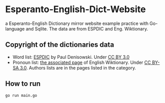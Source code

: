 # Esperanto-English-Dict-Website
a Esperanto-English Dictionary mirror website example practice with Go-language and Sqlite. The data are from ESPDIC and Eng. Wiktionary.
## Copyright of the dictionaries data
- Word list: [ESPDIC](http://www.denisowski.org/Esperanto/ESPDIC/espdic_readme.html) by Paul Denisowski. Under [CC BY 3.0](https://creativecommons.org/licenses/by/3.0/)
- Pronoun list: [the associated page](https://en.wiktionary.org/wiki/Category:Esperanto_pronouns) of English Wiktionary. Under [CC BY-SA 3.0](https://creativecommons.org/licenses/by-sa/3.0/). Authors lists are in the pages listed in the category.

## How to run

    go run main.go
